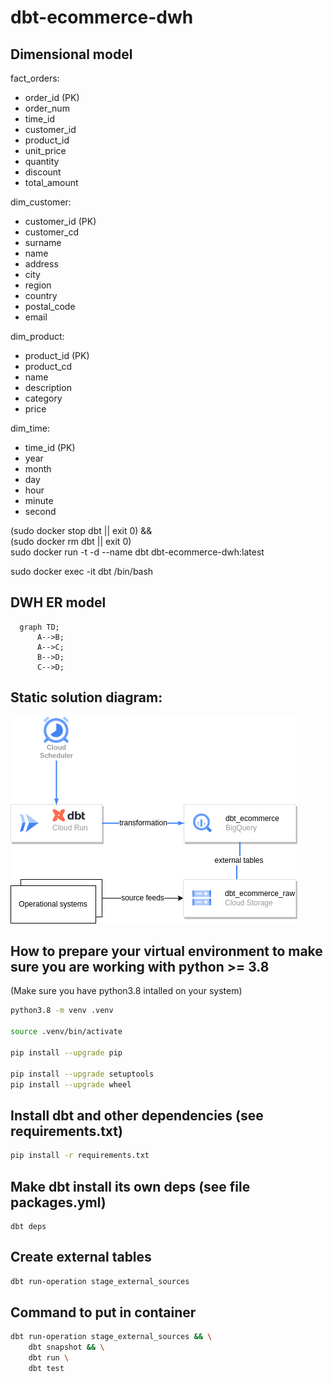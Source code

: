 # dbt-ecommerce-dwh

## Dimensional model
fact_orders:
 - order_id (PK)
 - order_num
 - time_id
 - customer_id
 - product_id
 - unit_price
 - quantity
 - discount
 - total_amount

dim_customer:
 - customer_id (PK)
 - customer_cd
 - surname
 - name
 - address
 - city
 - region
 - country
 - postal_code
 - email

dim_product:
 - product_id (PK)
 - product_cd
 - name
 - description
 - category
 - price

dim_time:
 - time_id (PK)
 - year
 - month
 - day
 - hour
 - minute
 - second



(sudo docker stop dbt || exit 0) && \
(sudo docker rm dbt || exit 0) \
sudo docker run -t -d --name dbt dbt-ecommerce-dwh:latest

sudo docker exec -it dbt /bin/bash

## DWH ER model
```mermaid
  graph TD;
      A-->B;
      A-->C;
      B-->D;
      C-->D;
```

## Static solution diagram:
![Static solution diagram](./Solution%20diagram.drawio.png "a title")

## How to prepare your virtual environment to make sure you are working with python >= 3.8

(Make sure you have python3.8 intalled on your system)
```bash
python3.8 -m venv .venv

source .venv/bin/activate

pip install --upgrade pip

pip install --upgrade setuptools
pip install --upgrade wheel

```

## Install dbt and other dependencies (see requirements.txt)
```bash
pip install -r requirements.txt
```

## Make dbt install its own deps (see file packages.yml)
```
dbt deps
```

## Create external tables
```bash
dbt run-operation stage_external_sources
```

## Command to put in container
```bash
dbt run-operation stage_external_sources && \
    dbt snapshot && \
    dbt run \
    dbt test
```